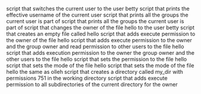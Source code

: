 script that switches the current user to the user betty
script that prints the effective username of the current user
script that prints all the groups the current user is part of
script that prints all the groups the current user is part of
script that changes the owner of the file hello to the user betty
script that creates an empty file called hello
script that adds execute permission to the owner of the file hello
script that adds execute permission to the owner and the group owner and read permission to other users to the file hello
script that adds execution permission to the owner the group owner and the other users to the file hello
script that sets the permission to the file hello
script that sets the mode of the file hello
script that sets the mode of the file hello the same as olleh
script that creates a directory called my_dir with permissions 751 in the working directory
script that adds execute permission to all subdirectories of the current directory for the owner
